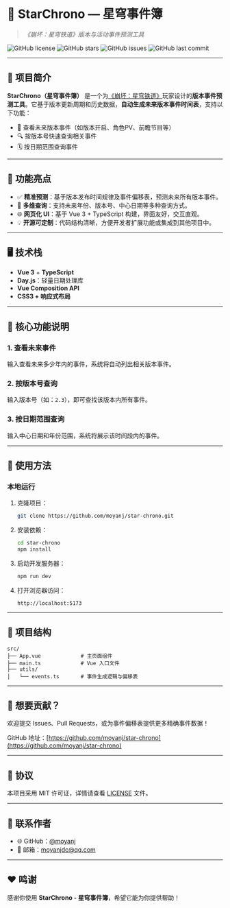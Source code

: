 # 🌌 StarChrono — 星穹事件簿

> *《崩坏：星穹铁道》版本与活动事件预测工具*

![GitHub license](https://img.shields.io/github/license/moyanj/star-chrono)
![GitHub stars](https://img.shields.io/github/stars/moyanj/star-chrono)
![GitHub issues](https://img.shields.io/github/issues/moyanj/star-chrono)
![GitHub last commit](https://img.shields.io/github/last-commit/moyanj/star-chrono)

---

## 📖 项目简介

**StarChrono（星穹事件簿）** 是一个为[《崩坏：星穹铁道》](https://sr.mihoyo.com/)玩家设计的**版本事件预测工具**。它基于版本更新周期和历史数据，**自动生成未来版本事件时间表**，支持以下功能：

- 🎉 查看未来版本事件（如版本开启、角色PV、前瞻节目等）
- 🔍 按版本号快速查询相关事件
- 🗓️ 按日期范围查询事件

---

## 🚀 功能亮点

- ✅ **精准预测**：基于版本发布时间规律及事件偏移表，预测未来所有版本事件。
- 📅 **多维查询**：支持未来年份、版本号、中心日期等多种查询方式。
- 🌐 **网页化 UI**：基于 Vue 3 + TypeScript 构建，界面友好，交互直观。
- 💡 **开源可定制**：代码结构清晰，方便开发者扩展功能或集成到其他项目中。

---

## 🖥️ 技术栈

- **Vue 3** + **TypeScript**
- **Day.js**：轻量日期处理库
- **Vue Composition API**
- **CSS3 + 响应式布局**

---

## 🧩 核心功能说明

### 1. 查看未来事件
输入查看未来多少年内的事件，系统将自动列出相关版本事件。

### 2. 按版本号查询
输入版本号（如：`2.3`），即可查找该版本内所有事件。

### 3. 按日期范围查询
输入中心日期和年份范围，系统将展示该时间段内的事件。

---

## 🧪 使用方法

### 本地运行

1. 克隆项目：
   ```bash
   git clone https://github.com/moyanj/star-chrono.git
   ```

2. 安装依赖：
   ```bash
   cd star-chrono
   npm install
   ```

3. 启动开发服务器：
   ```bash
   npm run dev
   ```

4. 打开浏览器访问：
   ```
   http://localhost:5173
   ```

---

## 📁 项目结构

```
src/
├── App.vue             # 主页面组件
├── main.ts             # Vue 入口文件
├── utils/
│   └── events.ts       # 事件生成逻辑与偏移表
```

---

## 📢 想要贡献？

欢迎提交 Issues、Pull Requests，或为事件偏移表提供更多精确事件数据！

GitHub 地址：[https://github.com/moyanj/star-chrono](https://github.com/moyanj/star-chrono)

---

## 📜 协议

本项目采用 MIT 许可证，详情请查看 [LICENSE](LICENSE) 文件。

---

## 👥 联系作者

- 🌐 GitHub：[@moyanj](https://github.com/moyanj)
- 📧 邮箱：moyanjdc@qq.com

---

## ❤️ 鸣谢

感谢你使用 **StarChrono - 星穹事件簿**，希望它能为你提供帮助！
